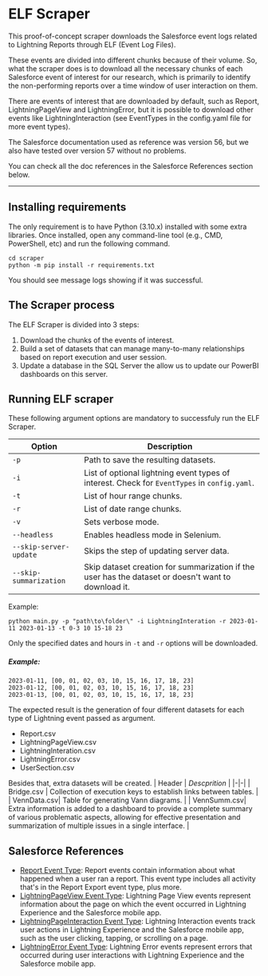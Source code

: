 
# ELF Scraper

This proof-of-concept scraper downloads the Salesforce event logs related to Lightning Reports through ELF (Event Log Files). 

These events are divided  into different chunks because of their volume. So, what the scraper does is to download all the necessary chunks of each Salesforce event of interest for our research, which is primarily to identify the non-performing reports over a time window of user interaction on them.

There are events of interest that are downloaded by default, such as Report, LightningPageView and LightningError, but it is possible to download other events like LightningInteraction (see EventTypes in the config.yaml file for more event types).


The Salesforce documentation used as reference was version 56, but we also have tested over version 57 without no problems.

You can check all the doc references in the Salesforce References section below.

---

## Installing requirements

The only requirement is to have Python (3.10.x) installed with some extra libraries. Once installed, open any command-line tool (e.g., CMD, PowerShell, etc) and run the following command.

```
cd scraper
python -m pip install -r requirements.txt
```

You should see message logs showing if it was successful.

## The Scraper process

The ELF Scraper is divided into 3 steps:

1. Download the chunks of the events of interest.
2. Build a set of datasets that can manage many-to-many relationships based on report execution and user session.
3. Update a database in the SQL Server the allow us to update our PowerBI dashboards on this server.

## Running ELF scraper

These following argument options are mandatory to successfuly run the ELF Scraper. 

| Option | Description |
|-|-|
| `-p` | Path to save the resulting datasets. |
| `-i` | List of optional lightning event types of interest. Check for `EventTypes` in `config.yaml`.|
| `-t` | List of hour range chunks. |
| `-r` | List of date range chunks.|
| `-v` | Sets verbose mode.|
| `--headless ` | Enables headless mode in Selenium.|
| `--skip-server-update` | Skips the step of updating server data.|
| `--skip-summarization` | Skip dataset creation for summarization if the user has the dataset or doesn't want to download it.|


Example:

```
python main.py -p "path\to\folder\" -i LightningInteration -r 2023-01-11 2023-01-13 -t 0-3 10 15-18 23
```


Only the specified dates and hours in `-t` and `-r` options will be downloaded.

##### Example:
```
2023-01-11, [00, 01, 02, 03, 10, 15, 16, 17, 18, 23]
2023-01-12, [00, 01, 02, 03, 10, 15, 16, 17, 18, 23]
2023-01-13, [00, 01, 02, 03, 10, 15, 16, 17, 18, 23]
```

The expected result is the generation of four different datasets for each type of Lightning event passed as argument.
- Report.csv 
- LightningPageView.csv
- LightningInteration.csv
- LightningError.csv
- UserSection.csv

Besides that, extra datasets will be created.
| Header | *Descprition* |
|-|-|
| Bridge.csv | Collection of execution keys to establish links between tables. |
| VennData.csv| Table for generating Vann diagrams. |
| VennSumm.csv| Extra information is added to a dashboard to provide a complete summary of various problematic aspects, allowing for effective presentation and summarization of multiple issues in a single interface. |

## Salesforce References

- [Report Event Type](https://developer.salesforce.com/docs/atlas.en-us.240.0.object_reference.meta/object_reference/sforce_api_objects_eventlogfile_report.htm?q=Report):  Report events contain information about what happened when a user ran a report. This event type includes all activity that's in the Report Export event type, plus more.
- [LightningPageView Event Type](https://developer.salesforce.com/docs/atlas.en-us.240.0.object_reference.meta/object_reference/sforce_api_objects_eventlogfile_lightningpageview.htm): Lightning Page View events represent information about the page on which the event occurred in Lightning Experience and the Salesforce mobile app.
- [LightningPageInteraction Event Type](https://developer.salesforce.com/docs/atlas.en-us.240.0.object_reference.meta/object_reference/sforce_api_objects_eventlogfile_lightninginteraction.htm): Lightning Interaction events track user actions in Lightning Experience and the Salesforce mobile app, such as the user clicking, tapping, or scrolling on a page.
- [LightningError Event Type](https://developer.salesforce.com/docs/atlas.en-us.240.0.object_reference.meta/object_reference/sforce_api_objects_eventlogfile_lightningerror.htm): Lightning Error events represent errors that occurred during user interactions with Lightning Experience and the Salesforce mobile app.

